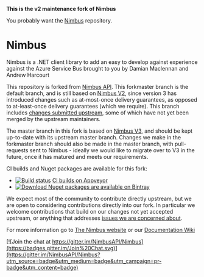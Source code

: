**This is the v2 maintenance fork of Nimbus**

You probably want the [Nimbus](https://github.com/NimbusAPI/Nimbus) repository.

# Nimbus

Nimbus is a .NET client library to add an easy to develop against experience against the Azure Service Bus brought to you by Damian Maclennan and Andrew Harcourt

This repository is forked from [Nimbus API](https://github.com/NimbusAPI). This forkmaster branch is the default branch, and is still based on [Nimbus V2](https://github.com/NimbusAPI/Nimbus_v2), since version 3 has introduced changes such as at-most-once delivery guarantees, as opposed to at-least-once delivery guarantees (which we require).
This branch includes [changes submitted upstream](https://github.com/NimbusAPI/Nimbus/pulls?utf8=%E2%9C%93&q=is%3Apr%20author%3Ama499), some of which have not yet been merged by the upstream maintainers.

The master branch in this fork is based on [Nimbus V3](https://github.com/NimbusAPI/Nimbus), and should be kept up-to-date with its upstream master branch. Changes we make in the forkmaster branch should also be made in the master branch, with pull-requests sent to Nimbus - ideally we would like to migrate over to V3 in the future, once it has matured and meets our requirements.

CI builds and Nuget packages are available for this fork:
* [![Build status](https://ci.appveyor.com/api/projects/status/osgkvkojfdn10nn2?svg=true)](https://ci.appveyor.com/project/aqovia/nimbus) [CI builds on Appveyor](https://ci.appveyor.com/project/aqovia/nimbus)
* [ ![Download](https://api.bintray.com/packages/aqovia/NuGetOSS/Nimbus/images/download.svg) ](https://bintray.com/aqovia/NuGetOSS/Nimbus/_latestVersion) [Nuget packages are available on Bintray](https://bintray.com/aqovia/NuGetOSS) 

We expect most of the community to contribute directly upstream, but we are open to considering contributions directly into our fork. 
In particular we welcome contributions that build on our changes not yet accepted upstream, 
or anything that addresses [issues we are concerned about](https://github.com/aqovia/Nimbus/issues).

For more information go to [The Nimbus website](http://nimbusapi.github.io/) or our [Documentation Wiki](https://github.com/NimbusAPI/Nimbus/wiki)

[![Join the chat at https://gitter.im/NimbusAPI/Nimbus](https://badges.gitter.im/Join%20Chat.svg)](https://gitter.im/NimbusAPI/Nimbus?utm_source=badge&utm_medium=badge&utm_campaign=pr-badge&utm_content=badge)
